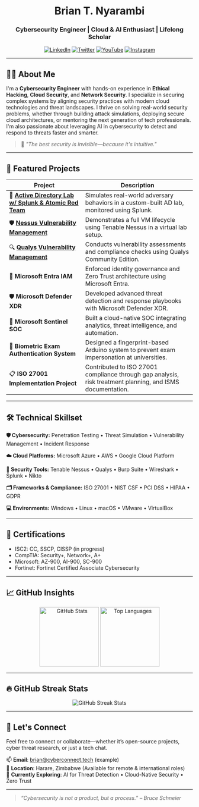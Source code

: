 # <div align="center">Brian T. Nyarambi</div>
### <div align="center">Cybersecurity Engineer | Cloud & AI Enthusiast | Lifelong Scholar</div>

<p align="center">
  <a href="https://linkedin.com/in/engbnyarambi"><img alt="LinkedIn" src="https://img.shields.io/badge/LinkedIn-0077B5?logo=linkedin&style=for-the-badge"></a>
  <a href="https://twitter.com/engbnyarambi"><img alt="Twitter" src="https://img.shields.io/badge/Twitter-1DA1F2?logo=twitter&style=for-the-badge"></a>
  <a href="https://www.youtube.com/engbnyarambi"><img alt="YouTube" src="https://img.shields.io/badge/YouTube-FF0000?logo=youtube&style=for-the-badge"></a>
  <a href="https://www.instagram.com/engbnyarambi"><img alt="Instagram" src="https://img.shields.io/badge/Instagram-E4405F?logo=instagram&style=for-the-badge"></a>
</p>

---

## 🧑‍💼 About Me

I'm a **Cybersecurity Engineer** with hands-on experience in **Ethical Hacking**, **Cloud Security**, and **Network Security**. I specialize in securing complex systems by aligning security practices with modern cloud technologies and threat landscapes. I thrive on solving real-world security problems, whether through building attack simulations, deploying secure cloud architectures, or mentoring the next generation of tech professionals. I'm also passionate about leveraging AI in cybersecurity to detect and respond to threats faster and smarter.

> 💬 _"The best security is invisible—because it's intuitive."_

---

## 📂 Featured Projects

| Project | Description |
|--------|-------------|
| 🚨 [**Active Directory Lab w/ Splunk & Atomic Red Team**](https://github.com/engbnyarambi/Advanced-Active-Directory-Lab-with-Splunk-and-Atomic-Red-Team) | Simulates real-world adversary behaviors in a custom-built AD lab, monitored using Splunk. |
| 🛡️ [**Nessus Vulnerability Management**](https://github.com/engbnyarambi/Nessus-Vulnerability-Management) | Demonstrates a full VM lifecycle using Tenable Nessus in a virtual lab setup. |
| 🔍 [**Qualys Vulnerability Management**](https://github.com/engbnyarambi/Qualys-Vulnerability-Management) | Conducts vulnerability assessments and compliance checks using Qualys Community Edition. |
| 🔐 **Microsoft Entra IAM** | Enforced identity governance and Zero Trust architecture using Microsoft Entra. |
| 🛡️ **Microsoft Defender XDR** | Developed advanced threat detection and response playbooks with Microsoft Defender XDR. |
| 🧭 **Microsoft Sentinel SOC** | Built a cloud-native SOC integrating analytics, threat intelligence, and automation. |
| 🧬 **Biometric Exam Authentication System** | Designed a fingerprint-based Arduino system to prevent exam impersonation at universities. |
| 📋 **ISO 27001 Implementation Project** | Contributed to ISO 27001 compliance through gap analysis, risk treatment planning, and ISMS documentation. |

---

## 🛠️ Technical Skillset

**🛡 Cybersecurity:**  Penetration Testing • Threat Simulation • Vulnerability Management • Incident Response  

**☁️ Cloud Platforms:**  Microsoft Azure • AWS • Google Cloud Platform  

**🔧 Security Tools:**  Tenable Nessus • Qualys • Burp Suite • Wireshark • Splunk • Nikto  

**🗂️ Frameworks & Compliance:**  ISO 27001 • NIST CSF • PCI DSS • HIPAA • GDPR  

**💻 Environments:**  Windows • Linux • macOS • VMware • VirtualBox  

---

## 📜 Certifications
 
- ISC2: CC, SSCP, CISSP (in progress) 
- CompTIA: Security+, Network+, A+   
- Microsoft: AZ-900, AI-900, SC-900  
- Fortinet: Fortinet Certified Associate Cybersecurity

---

## 📈 GitHub Insights

<p align="center">
  <img src="https://github-readme-stats.vercel.app/api?username=engbnyarambi&show_icons=true&theme=radical&hide_border=true&count_private=true&hide_title=true" alt="GitHub Stats" height="160" />
  <img src="https://github-readme-stats.vercel.app/api/top-langs/?username=engbnyarambi&layout=compact&theme=radical&hide_border=true" alt="Top Languages" height="160" />
</p>

---

## 🔥 GitHub Streak Stats

<p align="center">
  <img src="https://github-readme-streak-stats.herokuapp.com?user=engbnyarambi&theme=radical&hide_border=true" alt="GitHub Streak Stats" />
</p>

---

## 🤝 Let's Connect

Feel free to connect or collaborate—whether it’s open-source projects, cyber threat research, or just a tech chat.

📫 **Email**: brian@cyberconnect.tech (example)  
📍 **Location**: Harare, Zimbabwe (Available for remote & international roles)  
🌱 **Currently Exploring**: AI for Threat Detection • Cloud-Native Security • Zero Trust  

---

> _“Cybersecurity is not a product, but a process.” – Bruce Schneier_
